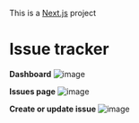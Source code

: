 This is a [Next.js](https://nextjs.org/) project

<h1>Issue tracker</h2>

<b>Dashboard</b>
![image](https://github.com/tamadam/issue-tracker/assets/60942087/4a050d91-3f6b-4823-8408-b9b93b0178dd)

<b>Issues page</b>
![image](https://github.com/tamadam/issue-tracker/assets/60942087/e6a7344b-c155-4130-bec0-3376817150b6)

<b>Create or update issue</b>
![image](https://github.com/tamadam/issue-tracker/assets/60942087/2efb7a7c-126d-43de-9894-ffe39688c076)
